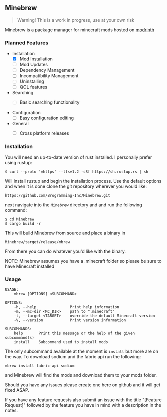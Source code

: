 ## Minebrew

>Warning! This is a work in progress, use at your own risk

Minebrew is a package manager for minecraft mods hosted on [modrinth](https://modrinth.com)

### Planned Features
- Installation
	- [x] Mod Installation
	- [ ] Mod Updates
	- [ ] Dependency Management
	- [ ] Incompatibility Management
	- [ ] Uninstalling
	- [ ] QOL features

- Searching
	- [ ] Basic searching functionality


- Configuration
	- [ ] Easy configuration editing

- General 
	- [ ] Cross platform releases


### Installation 
You will need an up-to-date version of rust installed. I personally prefer using rustup:

`$ curl --proto '=https' --tlsv1.2 -sSf https://sh.rustup.rs | sh`

Will install rustup and begin the installation process. Use the default options and when it is done clone the git repository wherever you would like:

`https://github.com/Brogramming-Inc/Minebrew.git`

next navigate into the `Minebrew` directory and and run the following command:

```
$ cd Minebrew
$ cargo build -r
```

This will build Minebrew from source and place a binary in 

`Minebrew/target/release/mbrew`

From there you can do whatever you'd like with the binary.

NOTE: Minebrew assumes you have a .minecraft folder so please be sure to have Minecraft installed 

### Usage
```
USAGE:
    mbrew [OPTIONS] <SUBCOMMAND>

OPTIONS:
    -h, --help               Print help information
    -m, --mc-dir <MC_DIR>    path to ".minecraft"
    -t, --target <TARGET>    override the default Minecraft version
    -V, --version            Print version information

SUBCOMMANDS:
    help       Print this message or the help of the given subcommand(s)
    install    Subcommand used to install mods
```

The only subcommand available at the moment is `install` but more are on the way. To download sodium and the fabric api run the following:

`mbrew install fabric-api sodium`

and Minebrew will find the mods and download them to your mods folder.

Should you have any issues please create one here on github and it will get fixed ASAP.

If you have any feature requests also submit an issue with the title "[Feature Request]" followed by the feature you have in mind with a description in the notes.
